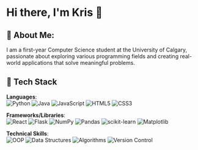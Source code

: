 # Hi there, I'm Kris 👋
## 📌 About Me:
I am a first-year Computer Science student at the University of Calgary, passionate about exploring various programming fields and creating real-world applications that solve meaningful problems.

## 🔧 **Tech Stack**

**Languages**:  
![Python](https://img.shields.io/badge/Python-3670A0?style=for-the-badge&logo=python&logoColor=ffdd54)
![Java](https://img.shields.io/badge/Java-ED8B00?style=for-the-badge&logo=openjdk&logoColor=white)
![JavaScript](https://img.shields.io/badge/JavaScript-F7DF1E?style=for-the-badge&logo=javascript&logoColor=black)
![HTML5](https://img.shields.io/badge/HTML5-E34F26?style=for-the-badge&logo=html5&logoColor=white)
![CSS3](https://img.shields.io/badge/CSS3-1572B6?style=for-the-badge&logo=css3&logoColor=white)

**Frameworks/Libraries**:  
![React](https://img.shields.io/badge/React-20232A?style=for-the-badge&logo=react&logoColor=61DAFB)
![Flask](https://img.shields.io/badge/Flask-000000?style=for-the-badge&logo=Flask&logoColor=white)
![NumPy](https://img.shields.io/badge/NumPy-013243?style=for-the-badge&logo=numpy&logoColor=white)
![Pandas](https://img.shields.io/badge/-Pandas-333333?style=for-the-badge&logo=pandas)
![scikit-learn](https://img.shields.io/badge/scikit--learn-%23F7931E.svg?style=for-the-badge&logo=scikit-learn&logoColor=white)
![Matplotlib](https://img.shields.io/badge/Matplotlib-%23ffffff.svg?style=for-the-badge&logo=Matplotlib&logoColor=black)



**Technical Skills**:  
![OOP](https://img.shields.io/badge/Object--Oriented%20Programming-000000?style=for-the-badge&logo=oop&logoColor=white)
![Data Structures](https://img.shields.io/badge/Data%20Structures-4B8BBE?style=for-the-badge&logo=data-structures&logoColor=white)
![Algorithms](https://img.shields.io/badge/Algorithms-4B8BBE?style=for-the-badge&logo=algorithms&logoColor=white)
![Version Control](https://img.shields.io/badge/Git-F05032?style=for-the-badge&logo=git&logoColor=white)




